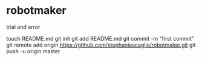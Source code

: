 robotmaker
==========

trial and error

touch README.md
git init
git add README.md
git commit -m "first commit"
git remote add origin https://github.com/stephaniescaglia/robotmaker.git
git push -u origin master
